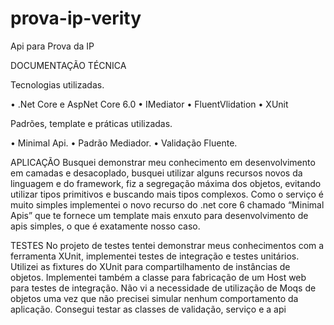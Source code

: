 # prova-ip-verity
Api para Prova da IP

DOCUMENTAÇÃO TÉCNICA

Tecnologias utilizadas.

• .Net Core e AspNet Core 6.0
• IMediator
• FluentVlidation
• XUnit


Padrões, template e práticas utilizadas.

• Minimal Api.
• Padrão Mediador.
• Validação Fluente.


APLICAÇÃO
Busquei demonstrar meu conhecimento em desenvolvimento em camadas e desacoplado, 
busquei utilizar alguns recursos novos da linguagem e do framework, fiz a segregação máxima 
dos objetos, evitando utilizar tipos primitivos e buscando mais tipos complexos.
Como o serviço é muito simples implementei o novo recurso do .net core 6 chamado “Minimal 
Apis” que te fornece um template mais enxuto para desenvolvimento de apis simples, o que é 
exatamente nosso caso.


TESTES
No projeto de testes tentei demonstrar meus conhecimentos com a ferramenta XUnit,
implementei testes de integração e testes unitários.
Utilizei as fixtures do XUnit para compartilhamento de instâncias de objetos.
Implementei também a classe para fabricação de um Host web para testes de integração.
Não vi a necessidade de utilização de Moqs de objetos uma vez que não precisei simular 
nenhum comportamento da aplicação.
Consegui testar as classes de validação, serviço e a api